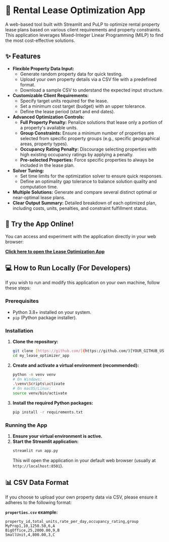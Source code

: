 # 🏢 Rental Lease Optimization App

A web-based tool built with Streamlit and PuLP to optimize rental property lease plans based on various client requirements and property constraints. This application leverages Mixed-Integer Linear Programming (MILP) to find the most cost-effective solutions.

## ✨ Features

* **Flexible Property Data Input:**
    * Generate random property data for quick testing.
    * Upload your own property details via a CSV file with a predefined format.
    * Download a sample CSV to understand the expected input structure.
* **Customizable Client Requirements:**
    * Specify target units required for the lease.
    * Set a minimum cost target (budget) with an upper tolerance.
    * Define the lease period (start and end dates).
* **Advanced Optimization Controls:**
    * **Full Property Penalty:** Penalize solutions that lease only a portion of a property's available units.
    * **Group Constraints:** Ensure a minimum number of properties are selected from specific property groups (e.g., specific geographical areas, property types).
    * **Occupancy Rating Penalty:** Discourage selecting properties with high existing occupancy ratings by applying a penalty.
    * **Pre-selected Properties:** Force specific properties to always be included in the lease plan.
* **Solver Tuning:**
    * Set time limits for the optimization solver to ensure quick responses.
    * Define an optimality gap tolerance to balance solution quality and computation time.
* **Multiple Solutions:** Generate and compare several distinct optimal or near-optimal lease plans.
* **Clear Output Summary:** Detailed breakdown of each optimized plan, including costs, units, penalties, and constraint fulfillment status.

## 🚀 Try the App Online!

You can access and experiment with the application directly in your web browser:

**[Click here to open the Lease Optimization App]([YOUR_APP_DEPLOYMENT_LINK_HERE])**

## 💻 How to Run Locally (For Developers)

If you wish to run and modify this application on your own machine, follow these steps:

### Prerequisites

* Python 3.8+ installed on your system.
* `pip` (Python package installer).

### Installation

1.  **Clone the repository:**
    ```bash
    git clone [https://github.com/](https://github.com/)[YOUR_GITHUB_USERNAME]/my_lease_optimizer_app.git
    cd my_lease_optimizer_app
    ```

2.  **Create and activate a virtual environment (recommended):**
    ```bash
    python -m venv venv
    # On Windows:
    .\venv\Scripts\activate
    # On macOS/Linux:
    source venv/bin/activate
    ```

3.  **Install the required Python packages:**
    ```bash
    pip install -r requirements.txt
    ```

### Running the App

1.  **Ensure your virtual environment is active.**
2.  **Start the Streamlit application:**
    ```bash
    streamlit run app.py
    ```
    This will open the application in your default web browser (usually at `http://localhost:8501`).

## 📊 CSV Data Format

If you choose to upload your own property data via CSV, please ensure it adheres to the following format:

**`properties.csv` example:**

```csv
property_id,total_units,rate_per_day,occupancy_rating,group
MyProp1,10,1250.50,6,A
BigOffice,25,2000.00,9,B
SmallUnit,4,800.00,3,C